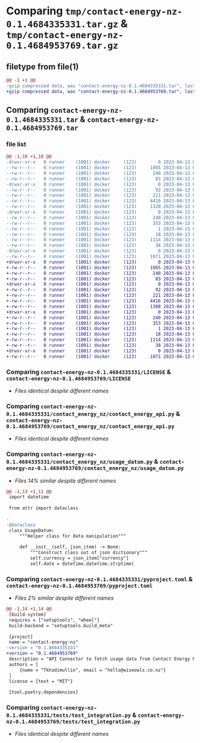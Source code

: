 # Comparing `tmp/contact-energy-nz-0.1.4684335331.tar.gz` & `tmp/contact-energy-nz-0.1.4684953769.tar.gz`

## filetype from file(1)

```diff
@@ -1 +1 @@
-gzip compressed data, was "contact-energy-nz-0.1.4684335331.tar", last modified: Thu Apr 13 00:55:55 2023, max compression
+gzip compressed data, was "contact-energy-nz-0.1.4684953769.tar", last modified: Thu Apr 13 02:42:51 2023, max compression
```

## Comparing `contact-energy-nz-0.1.4684335331.tar` & `contact-energy-nz-0.1.4684953769.tar`

### file list

```diff
@@ -1,18 +1,18 @@
-drwxr-xr-x   0 runner    (1001) docker     (123)        0 2023-04-13 00:55:55.793287 contact-energy-nz-0.1.4684335331/
--rw-r--r--   0 runner    (1001) docker     (123)     1065 2023-04-13 00:55:41.000000 contact-energy-nz-0.1.4684335331/LICENSE
--rw-r--r--   0 runner    (1001) docker     (123)      240 2023-04-13 00:55:55.793287 contact-energy-nz-0.1.4684335331/PKG-INFO
--rw-r--r--   0 runner    (1001) docker     (123)       83 2023-04-13 00:55:41.000000 contact-energy-nz-0.1.4684335331/README.md
-drwxr-xr-x   0 runner    (1001) docker     (123)        0 2023-04-13 00:55:55.793287 contact-energy-nz-0.1.4684335331/contact_energy_nz/
--rw-r--r--   0 runner    (1001) docker     (123)       92 2023-04-13 00:55:41.000000 contact-energy-nz-0.1.4684335331/contact_energy_nz/__init__.py
--rw-r--r--   0 runner    (1001) docker     (123)      221 2023-04-13 00:55:41.000000 contact-energy-nz-0.1.4684335331/contact_energy_nz/consts.py
--rw-r--r--   0 runner    (1001) docker     (123)     4416 2023-04-13 00:55:41.000000 contact-energy-nz-0.1.4684335331/contact_energy_nz/contact_energy_api.py
--rw-r--r--   0 runner    (1001) docker     (123)     1320 2023-04-13 00:55:41.000000 contact-energy-nz-0.1.4684335331/contact_energy_nz/usage_datum.py
-drwxr-xr-x   0 runner    (1001) docker     (123)        0 2023-04-13 00:55:55.793287 contact-energy-nz-0.1.4684335331/contact_energy_nz.egg-info/
--rw-r--r--   0 runner    (1001) docker     (123)      240 2023-04-13 00:55:55.000000 contact-energy-nz-0.1.4684335331/contact_energy_nz.egg-info/PKG-INFO
--rw-r--r--   0 runner    (1001) docker     (123)      353 2023-04-13 00:55:55.000000 contact-energy-nz-0.1.4684335331/contact_energy_nz.egg-info/SOURCES.txt
--rw-r--r--   0 runner    (1001) docker     (123)        1 2023-04-13 00:55:55.000000 contact-energy-nz-0.1.4684335331/contact_energy_nz.egg-info/dependency_links.txt
--rw-r--r--   0 runner    (1001) docker     (123)       18 2023-04-13 00:55:55.000000 contact-energy-nz-0.1.4684335331/contact_energy_nz.egg-info/top_level.txt
--rw-r--r--   0 runner    (1001) docker     (123)     1114 2023-04-13 00:55:41.000000 contact-energy-nz-0.1.4684335331/pyproject.toml
--rw-r--r--   0 runner    (1001) docker     (123)       38 2023-04-13 00:55:55.793287 contact-energy-nz-0.1.4684335331/setup.cfg
-drwxr-xr-x   0 runner    (1001) docker     (123)        0 2023-04-13 00:55:55.793287 contact-energy-nz-0.1.4684335331/tests/
--rw-r--r--   0 runner    (1001) docker     (123)     1071 2023-04-13 00:55:41.000000 contact-energy-nz-0.1.4684335331/tests/test_integration.py
+drwxr-xr-x   0 runner    (1001) docker     (123)        0 2023-04-13 02:42:51.557251 contact-energy-nz-0.1.4684953769/
+-rw-r--r--   0 runner    (1001) docker     (123)     1065 2023-04-13 02:42:36.000000 contact-energy-nz-0.1.4684953769/LICENSE
+-rw-r--r--   0 runner    (1001) docker     (123)      240 2023-04-13 02:42:51.553251 contact-energy-nz-0.1.4684953769/PKG-INFO
+-rw-r--r--   0 runner    (1001) docker     (123)       83 2023-04-13 02:42:36.000000 contact-energy-nz-0.1.4684953769/README.md
+drwxr-xr-x   0 runner    (1001) docker     (123)        0 2023-04-13 02:42:51.553251 contact-energy-nz-0.1.4684953769/contact_energy_nz/
+-rw-r--r--   0 runner    (1001) docker     (123)       92 2023-04-13 02:42:36.000000 contact-energy-nz-0.1.4684953769/contact_energy_nz/__init__.py
+-rw-r--r--   0 runner    (1001) docker     (123)      221 2023-04-13 02:42:36.000000 contact-energy-nz-0.1.4684953769/contact_energy_nz/consts.py
+-rw-r--r--   0 runner    (1001) docker     (123)     4416 2023-04-13 02:42:36.000000 contact-energy-nz-0.1.4684953769/contact_energy_nz/contact_energy_api.py
+-rw-r--r--   0 runner    (1001) docker     (123)     1308 2023-04-13 02:42:36.000000 contact-energy-nz-0.1.4684953769/contact_energy_nz/usage_datum.py
+drwxr-xr-x   0 runner    (1001) docker     (123)        0 2023-04-13 02:42:51.553251 contact-energy-nz-0.1.4684953769/contact_energy_nz.egg-info/
+-rw-r--r--   0 runner    (1001) docker     (123)      240 2023-04-13 02:42:51.000000 contact-energy-nz-0.1.4684953769/contact_energy_nz.egg-info/PKG-INFO
+-rw-r--r--   0 runner    (1001) docker     (123)      353 2023-04-13 02:42:51.000000 contact-energy-nz-0.1.4684953769/contact_energy_nz.egg-info/SOURCES.txt
+-rw-r--r--   0 runner    (1001) docker     (123)        1 2023-04-13 02:42:51.000000 contact-energy-nz-0.1.4684953769/contact_energy_nz.egg-info/dependency_links.txt
+-rw-r--r--   0 runner    (1001) docker     (123)       18 2023-04-13 02:42:51.000000 contact-energy-nz-0.1.4684953769/contact_energy_nz.egg-info/top_level.txt
+-rw-r--r--   0 runner    (1001) docker     (123)     1114 2023-04-13 02:42:36.000000 contact-energy-nz-0.1.4684953769/pyproject.toml
+-rw-r--r--   0 runner    (1001) docker     (123)       38 2023-04-13 02:42:51.557251 contact-energy-nz-0.1.4684953769/setup.cfg
+drwxr-xr-x   0 runner    (1001) docker     (123)        0 2023-04-13 02:42:51.553251 contact-energy-nz-0.1.4684953769/tests/
+-rw-r--r--   0 runner    (1001) docker     (123)     1071 2023-04-13 02:42:36.000000 contact-energy-nz-0.1.4684953769/tests/test_integration.py
```

### Comparing `contact-energy-nz-0.1.4684335331/LICENSE` & `contact-energy-nz-0.1.4684953769/LICENSE`

 * *Files identical despite different names*

### Comparing `contact-energy-nz-0.1.4684335331/contact_energy_nz/contact_energy_api.py` & `contact-energy-nz-0.1.4684953769/contact_energy_nz/contact_energy_api.py`

 * *Files identical despite different names*

### Comparing `contact-energy-nz-0.1.4684335331/contact_energy_nz/usage_datum.py` & `contact-energy-nz-0.1.4684953769/contact_energy_nz/usage_datum.py`

 * *Files 14% similar despite different names*

```diff
@@ -1,13 +1,11 @@
 import datetime
 
 from attr import dataclass
 
-
-@dataclass
 class UsageDatum:
     """Helper class for data manipulation"""
 
     def __init__(self, json_item) -> None:
         """Construct class out of json dictionary"""
         self.currency = json_item["currency"]
         self.date = datetime.datetime.strptime(
```

### Comparing `contact-energy-nz-0.1.4684335331/pyproject.toml` & `contact-energy-nz-0.1.4684953769/pyproject.toml`

 * *Files 2% similar despite different names*

```diff
@@ -1,14 +1,14 @@
 [build-system]
 requires = ["setuptools", "wheel"]
 build-backend = "setuptools.build_meta"
 
 [project]
 name = "contact-energy-nz"
-version = "0.1.4684335331"
+version = "0.1.4684953769"
 description = "API Connector to fetch usage data from Contact Energy NZ utilities provider"
 authors = [
     {name = "Tkhadimullin", email = "hello@wiseowls.co.nz"}
 ]
 license = {text = "MIT"}
 
 [tool.poetry.dependencies]
```

### Comparing `contact-energy-nz-0.1.4684335331/tests/test_integration.py` & `contact-energy-nz-0.1.4684953769/tests/test_integration.py`

 * *Files identical despite different names*

